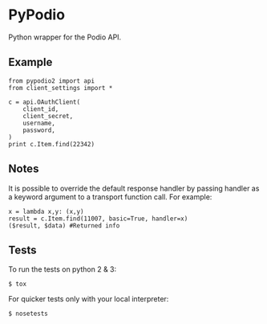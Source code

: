 PyPodio
=====

Python wrapper for the Podio API.

Example
-------

    from pypodio2 import api
    from client_settings import *

    c = api.OAuthClient(
        client_id,
        client_secret,
        username,
        password,    
    )
    print c.Item.find(22342)

Notes
------

It is possible to override the default response handler by passing handler as
a keyword argument to a transport function call. For example:

    x = lambda x,y: (x,y)
    result = c.Item.find(11007, basic=True, handler=x)
    ($result, $data) #Returned info

Tests
-----

To run the tests on python 2 & 3:

```
$ tox
```

For quicker tests only with your local interpreter:

```
$ nosetests
```
